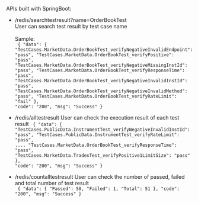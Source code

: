 APIs built with SpringBoot:

- /redis/searchtestresult?name=OrderBookTest
<br>User can search test result by test case name</br>
<br>Sample:</br>
  <code>
  {
    "data": {
      "TestCases.MarketData.OrderBookTest_verifyNegativeInvalidEndpoint": "pass",
      "TestCases.MarketData.OrderBookTest_verifyPositive": "pass",
      "TestCases.MarketData.OrderBookTest_verifyNegativeMissingInstId": "pass",
      "TestCases.MarketData.OrderBookTest_verifyResponseTime": "pass",
      "TestCases.MarketData.OrderBookTest_verifyNegativeInvalidInstId": "pass",
      "TestCases.MarketData.OrderBookTest_verifyNegativeInvalidMethod": "pass",
      "TestCases.MarketData.OrderBookTest_verifyRateLimit": "fail"
    },
    "code": "200",
    "msg": "Success"
  }
  </code>

- /redis/alltestresult
User can check the execution result of each test result
  <code>
  {
    "data": {
      "TestCases.PublicData.InstrumentTest_verifyNegativeInvalidInstId": "pass",
      "TestCases.PublicData.InstrumentTest_verifyRateLimit": "pass",
      ....
      "TestCases.MarketData.OrderBookTest_verifyResponseTime": "pass",
      "TestCases.MarketData.TradesTest_verifyPositive1LimitSize": "pass"
    },
    "code": "200",
    "msg": "Success"
  }
  </code>

- /redis/countalltestresult
  User can check the number of passed, failed and total number of test result  
  <code>
  {
    "data": {
      "Passed": 50,
      "Failed": 1,
      "Total": 51
    },
    "code": "200",
    "msg": "Success"
  }
  </code>



  
